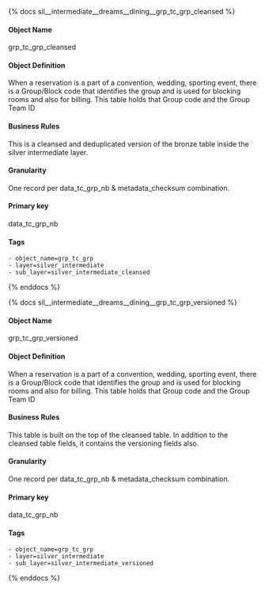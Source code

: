 {% docs sil__intermediate__dreams__dining__grp_tc_grp_cleansed %}

#### Object Name
grp_tc_grp_cleansed

#### Object Definition
When a reservation is a part of a convention, wedding, sporting event, there is a Group/Block code that identifies the group and is used for blocking rooms and also for billing. This table holds that Group code and the Group Team ID

#### Business Rules
This is a cleansed and deduplicated version of the bronze table inside the silver intermediate layer.

#### Granularity
One record per data_tc_grp_nb & metadata_checksum combination.

#### Primary key
data_tc_grp_nb

#### Tags
    - object_name=grp_tc_grp
    - layer=silver_intermediate
    - sub_layer=silver_intermediate_cleansed

{% enddocs %}

{% docs sil__intermediate__dreams__dining__grp_tc_grp_versioned %}

#### Object Name
grp_tc_grp_versioned

#### Object Definition
When a reservation is a part of a convention, wedding, sporting event, there is a Group/Block code that identifies the group and is used for blocking rooms and also for billing. This table holds that Group code and the Group Team ID

#### Business Rules
This table is built on the top of the cleansed table. In addition to the cleansed table fields, it contains the versioning fields also.

#### Granularity
One record per data_tc_grp_nb & metadata_checksum combination.

#### Primary key
data_tc_grp_nb

#### Tags
    - object_name=grp_tc_grp
    - layer=silver_intermediate
    - sub_layer=silver_intermediate_versioned

{% enddocs %}
